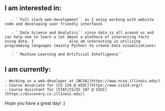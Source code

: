 ## I am interested in:

       - ``Full stack web-development`` as I enjoy working with website code and developing user friendly interfaces

       - ``Data Science and Analytics`` since data is all around us and can help one to learn a lot about a plethora of interesting facts using data. I                also am interesting in utilizing programming languages (mainly Python) to create data visualizations!
       
       - ``Machine Learning and Artificial Intelligence`` 


## I am currently: 
    - Working as a web-developer at [NCSA](https://www.ncsa.illinois.edu/) 
    - Course Associate for [CS 124 @ UIUC](https://www.cs124.org/)
    - Course Assistant for [STAT/CS/IS 107 @ UIUC](https://discovery.cs.illinois.edu/)

Hope you have a great day! :)
